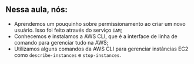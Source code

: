 ## Nessa aula, nós:

- Aprendemos um pouquinho sobre permissionamento ao criar um novo usuário. Isso foi feito através do serviço `IAM`;
- Conhecemos e instalamos a AWS CLI, que é a interface de linha de comando para gerenciar tudo na AWS;
- Utilizamos alguns comandos da AWS CLI para gerenciar instâncias EC2 como `describe-instances` e `stop-instances`.